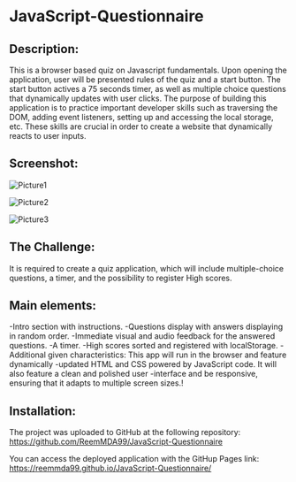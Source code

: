 # JavaScript-Questionnaire

## Description:
This is a browser based quiz on Javascript fundamentals. Upon opening the application, user will be presented rules of the quiz and a start button. The start button actives a 75 seconds timer, as well as multiple choice questions that dynamically updates with user clicks. The purpose of building this application is to practice important developer skills such as traversing the DOM, adding event listeners, setting up and accessing the local storage, etc. These skills are crucial in order to create a website that dynamically reacts to user inputs.

## Screenshot:
![Picture1](https://user-images.githubusercontent.com/94458512/158070422-d3e3bfc4-88b7-41ea-aca2-f75fc1fd5438.png)

![Picture2](https://user-images.githubusercontent.com/94458512/158070431-0dcac3a5-8644-4507-8af6-bce8779654f1.png)

![Picture3](https://user-images.githubusercontent.com/94458512/158070445-1f93961a-8dbe-4910-9d68-5eb992ade931.png)


## The Challenge:
It is required to create a quiz application, which will include multiple-choice questions, a timer, and the possibility to register High scores.

## Main elements:

 -Intro section with instructions.
 -Questions display with answers displaying in random order.
 -Immediate visual and audio feedback for the answered questions.
 -A timer.
 -High scores sorted and registered with localStorage.
-Additional given characteristics: This app will run in the browser and feature dynamically -updated HTML and CSS powered by JavaScript code. It will also feature a clean and polished user -interface and be responsive, ensuring that it adapts to multiple screen sizes.!


## Installation:
The project was uploaded to GitHub at the following repository: https://github.com/ReemMDA99/JavaScript-Questionnaire

You can access the deployed application with the GitHup Pages link: https://reemmda99.github.io/JavaScript-Questionnaire/
